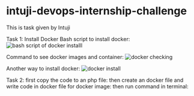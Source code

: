 # intuji-devops-internship-challenge
This is task given by Intuji

Task 1: Install Docker
Bash script to install docker:
![bash script of docker installl](https://github.com/Rakshya05/intuji-devops-internship-challenge/assets/135014386/f01d1b23-18ff-4c76-bcba-08d9e9b0455e)

Command to see docker images and container:
![docker checking](https://github.com/Rakshya05/intuji-devops-internship-challenge/assets/135014386/e9b48968-c04c-4ed7-a1ef-77efb396b845)

 Another way to install docker:
![docker install](https://github.com/Rakshya05/intuji-devops-internship-challenge/assets/135014386/a2a91a94-605e-4f96-a6ab-842848e6b9cd)

Task 2:
first copy the code to an php file:
then create an docker file and write code in docker file for docker image:
then run command in terminal:





